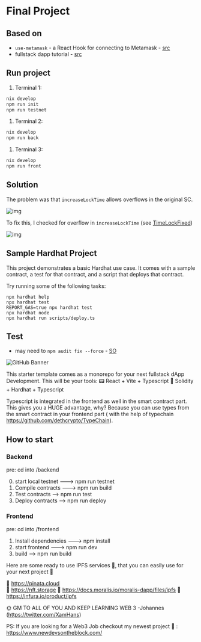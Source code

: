 # Final Project

## Based on

- `use-metamask` - a React Hook for connecting to Metamask - [src](https://www.npmjs.com/package/use-metamask)
- fullstack dapp tutorial - [src](https://dev.to/xamhans/how-to-create-a-dapp-with-react-solidity-on-ethereum-blockchain-1gg0)

## Run project

1. Terminal 1:

  ```sh
  nix develop
  npm run init
  npm run testnet
  ```

1. Terminal 2:

  ```sh
  nix develop
  npm run back
  ```

1. Terminal 3:

  ```sh
  nix develop
  npm run front
  ```

## Solution

The problem was that `increaseLockTime` allows overflows in the original SC.

![img](README/TimeLock.png)

To fix this, I checked for overflow in `increaseLockTime` (see [TimeLockFixed](./contracts/TimeLockFixed.sol))

![img](README/TimeLockFixed.png)

## Sample Hardhat Project

This project demonstrates a basic Hardhat use case. It comes with a sample contract, a test for that contract, and a script that deploys that contract.

Try running some of the following tasks:

```shell
npx hardhat help
npx hardhat test
REPORT_GAS=true npx hardhat test
npx hardhat node
npx hardhat run scripts/deploy.ts
```

## Test

- may need to `npm audit fix --force` - [SO](https://stackoverflow.com/a/73027407)

![GitHub Banner](https://user-images.githubusercontent.com/40567147/159485872-7f63766a-3c91-48dc-aa37-fb5894232acc.png)

This starter template comes as a monorepo for your next fullstack dApp Development. This will be your tools:
:pager: React + Vite + Typescript
 :page_with_curl: Solidity + Hardhat + Typescript

Typescript is integrated in the frontend as well in the smart contract part. This gives you a HUGE advantage, why? Because you can use types from the smart contract in your frontend part ( with the help of typechain <https://github.com/dethcrypto/TypeChain>).

## How to start

### Backend

pre: cd into /backend

0) start local testnet ---> npm run testnet
1) Compile contracts ---> npm run build
2) Test contracts -->     npm run test
3) Deploy contracts -->   npm run deploy

### Frontend

pre: cd into /frontend

1) Install dependencies ---> npm install
2) start frontend ---> npm run dev
3) build --> npm run build

Here are some ready to use IPFS services 📡, that you can easily use for your next project 🚀

🔗 <https://pinata.cloud>  
🔗 <https://nft.storage>
🔗 <https://docs.moralis.io/moralis-dapp/files/ipfs>
🔗 <https://infura.io/product/ipfs>

🌞 GM TO ALL OF YOU AND KEEP LEARNING WEB 3 -Johannes (<https://twitter.com/XamHans>)

PS: If you are looking for a Web3 Job checkout my newest project :green_heart: : <https://www.newdevsontheblock.com/>
